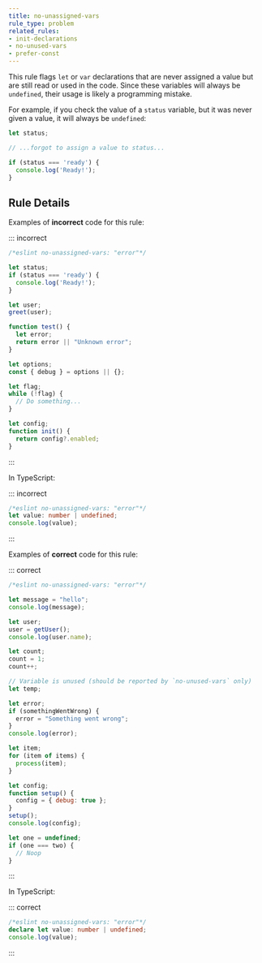 ```yaml
---
title: no-unassigned-vars
rule_type: problem
related_rules:
- init-declarations
- no-unused-vars
- prefer-const
---
```



This rule flags `let` or `var` declarations that are never assigned a value but are still read or used in the code. Since these variables will always be `undefined`, their usage is likely a programming mistake.

For example, if you check the value of a `status` variable, but it was never given a value, it will always be `undefined`:

```js
let status;

// ...forgot to assign a value to status...

if (status === 'ready') {
  console.log('Ready!');
}
```

## Rule Details

Examples of **incorrect** code for this rule:

::: incorrect

```js
/*eslint no-unassigned-vars: "error"*/

let status;
if (status === 'ready') {
  console.log('Ready!');
}

let user;
greet(user);

function test() {
  let error;
  return error || "Unknown error";
}

let options;
const { debug } = options || {};

let flag;
while (!flag) {
  // Do something...
}

let config;
function init() {
  return config?.enabled;
}
```

:::

In TypeScript:

::: incorrect

```ts
/*eslint no-unassigned-vars: "error"*/
let value: number | undefined;
console.log(value);
```

:::

Examples of **correct** code for this rule:

::: correct

```js
/*eslint no-unassigned-vars: "error"*/

let message = "hello";
console.log(message);

let user;
user = getUser();
console.log(user.name);

let count;
count = 1;
count++;

// Variable is unused (should be reported by `no-unused-vars` only)
let temp;

let error;
if (somethingWentWrong) {
  error = "Something went wrong";
}
console.log(error);

let item;
for (item of items) {
  process(item);
}

let config;
function setup() {
  config = { debug: true };
}
setup();
console.log(config);

let one = undefined;
if (one === two) {
  // Noop
}
```

:::

In TypeScript:

::: correct

```ts
/*eslint no-unassigned-vars: "error"*/
declare let value: number | undefined;
console.log(value);
```

:::

